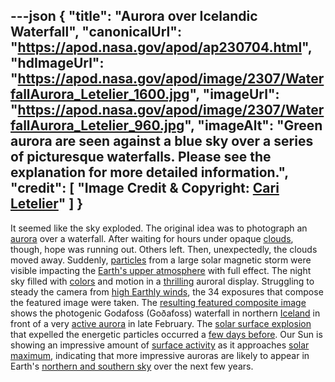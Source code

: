 ---json
{
  "title": "Aurora over Icelandic Waterfall",
  "canonicalUrl": "https://apod.nasa.gov/apod/ap230704.html",
  "hdImageUrl": "https://apod.nasa.gov/apod/image/2307/WaterfallAurora_Letelier_1600.jpg",
  "imageUrl": "https://apod.nasa.gov/apod/image/2307/WaterfallAurora_Letelier_960.jpg",
  "imageAlt": "Green aurora are seen against a blue sky over a series of picturesque waterfalls. Please see the explanation for more detailed information.",
  "credit": [
    "Image Credit & Copyright: [Cari Letelier](https://www.instagram.com/cariletelier)"
  ]
}
---

It seemed like the sky exploded. The original idea was to photograph an [aurora](https://spaceplace.nasa.gov/aurora/en/) over a waterfall. After waiting for hours under opaque [clouds](https://www.nasa.gov/audience/forstudents/5-8/features/nasa-knows/what-are-clouds-58.html), though, hope was running out. Others left. Then, unexpectedly, the clouds moved away. Suddenly, [particles](https://annex.exploratorium.edu/learning_studio/auroras/happen.html) from a large solar magnetic storm were visible impacting the [Earth's upper atmosphere](https://www.nasa.gov/mission_pages/sunearth/science/atmosphere-layers2.html) with full effect. The night sky filled with [colors](https://apod.nasa.gov/apod/ap170306.html) and motion in a [thrilling](https://www.petsworld.in/blog/wp-content/uploads/2015/09/Happy_Cat_Smiling.jpg) auroral display. Struggling to steady the camera from [high Earthly winds](https://youtu.be/rKUipxR3bDc), the 34 exposures that compose the featured image were taken. The [resulting featured composite image](https://www.instagram.com/p/Cto7pd9O_oD/) shows the photogenic Godafoss (Goðafoss) waterfall in northern [Iceland](https://en.wikipedia.org/wiki/Iceland) in front of a very [active aurora](https://apod.nasa.gov/apod/ap130517.html) in late February. The [solar surface explosion](https://apod.nasa.gov/apod/ap190526.html) that expelled the energetic particles occurred a [few days before](https://spaceweather.com/archive.php?day=25&month=02&year=2023&view=view). Our Sun is showing an impressive amount of [surface activity](https://apod.nasa.gov/apod/ap141022.html) as it approaches [solar maximum](https://en.wikipedia.org/wiki/Solar_maximum), indicating that more impressive auroras are likely to appear in Earth's [northern and southern sky](http://ffden-2.phys.uaf.edu/211.fall2000.web.projects/Christina%20Shaw/WhereCanSee.html) over the next few years.
